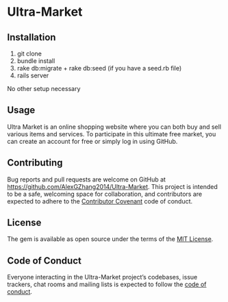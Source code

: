 # Ultra-Market

## Installation

1. git clone
2. bundle install
3. rake db:migrate + rake db:seed (if you have a seed.rb file)
4. rails server

No other setup necessary

## Usage

Ultra Market is an online shopping website where you can both buy and sell various items and services. To participate in this ultimate free market, you can create an account for free or simply log in using GitHub.

## Contributing

Bug reports and pull requests are welcome on GitHub at https://github.com/AlexGZhang2014/Ultra-Market. This project is intended to be a safe, welcoming space for collaboration, and contributors are expected to adhere to the [Contributor Covenant](http://contributor-covenant.org) code of conduct.

## License

The gem is available as open source under the terms of the [MIT License](https://opensource.org/licenses/MIT).

## Code of Conduct

Everyone interacting in the Ultra-Market project’s codebases, issue trackers, chat rooms and mailing lists is expected to follow the [code of conduct](https://github.com/'AlexGZhang2014'/Ultra-Market/blob/master/CODE_OF_CONDUCT.md).
